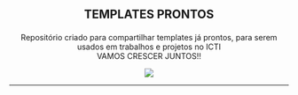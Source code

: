 ## <p align="center">TEMPLATES PRONTOS </p>

<p align="center">
   Repositório criado para compartilhar templates já prontos, para serem usados em trabalhos e projetos no ICTI
   <br>
   VAMOS CRESCER JUNTOS!!
  
   </p>
 <p align="center">
  <img src="https://pa1.narvii.com/6528/46f16974a996ce82e6ed5a581f9d7e13e544ddc0_00.gif">
    </p>
    
----
